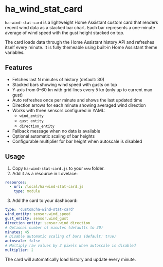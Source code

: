 # ha_wind_stat_card

`ha-wind-stat-card` is a lightweight Home Assistant custom card that renders recent wind data as a stacked bar chart. Each bar represents a one‑minute average of wind speed with the gust height stacked on top.

The card loads data through the Home Assistant history API and refreshes itself every minute. It is fully themeable using built‑in Home Assistant theme variables.

## Features

- Fetches last N minutes of history (default: 30)
- Stacked bars showing wind speed with gusts on top
- Y‑axis from 0–60 kn with grid lines every 5 kn (only up to current max gust)
- Auto refreshes once per minute and shows the last updated time
- Direction arrows for each minute showing averaged wind direction
- Works with three sensors configured in YAML:
  - `wind_entity`
  - `gust_entity`
  - `direction_entity`
- Fallback message when no data is available
- Optional automatic scaling of bar heights
- Configurable multiplier for bar height when autoscale is disabled

## Usage

1. Copy `ha-wind-stat-card.js` to your `www` folder.
2. Add it as a resource in Lovelace:

```yaml
resources:
  - url: /local/ha-wind-stat-card.js
    type: module
```

3. Add the card to your dashboard:

```yaml
type: 'custom:ha-wind-stat-card'
wind_entity: sensor.wind_speed
gust_entity: sensor.wind_gust
direction_entity: sensor.wind_direction
# Optional number of minutes (defaults to 30)
minutes: 45
# Disable automatic scaling of bars (default: true)
autoscale: false
# Multiply raw values by 2 pixels when autoscale is disabled
multiplier: 2
```

The card will automatically load history and update every minute.
